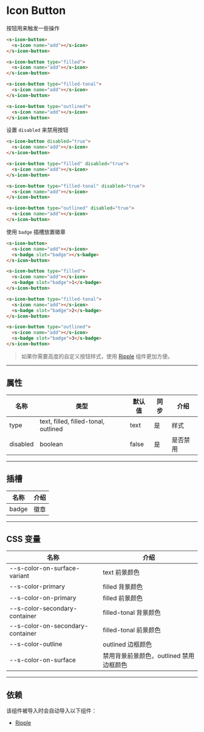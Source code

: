 # Icon Button

按钮用来触发一些操作   

```html preview folded=true
<s-icon-button>
  <s-icon name="add"></s-icon>
</s-icon-button>

<s-icon-button type="filled">
  <s-icon name="add"></s-icon>
</s-icon-button>

<s-icon-button type="filled-tonal">
  <s-icon name="add"></s-icon>
</s-icon-button>

<s-icon-button type="outlined">
  <s-icon name="add"></s-icon>
</s-icon-button>
```

设置 `disabled` 来禁用按钮

```html preview folded=true
<s-icon-button disabled="true">
  <s-icon name="add"></s-icon>
</s-icon-button>

<s-icon-button type="filled" disabled="true">
  <s-icon name="add"></s-icon>
</s-icon-button>

<s-icon-button type="filled-tonal" disabled="true">
  <s-icon name="add"></s-icon>
</s-icon-button>

<s-icon-button type="outlined" disabled="true">
  <s-icon name="add"></s-icon>
</s-icon-button>
```

使用 `badge` 插槽放置徽章

```html preview folded=true
<s-icon-button>
  <s-icon name="add"></s-icon>
  <s-badge slot="badge"></s-badge>
</s-icon-button>

<s-icon-button type="filled">
  <s-icon name="add"></s-icon>
  <s-badge slot="badge">1</s-badge>
</s-icon-button>

<s-icon-button type="filled-tonal">
  <s-icon name="add"></s-icon>
  <s-badge slot="badge">2</s-badge>
</s-icon-button>

<s-icon-button type="outlined">
  <s-icon name="add"></s-icon>
  <s-badge slot="badge">3</s-badge>
</s-icon-button>
```

> 如果你需要高度的自定义按钮样式，使用 [Ripple](/component/ripple) 组件更加方便。

---

## 属性

| 名称     | 类型                                  | 默认值 | 同步 | 介绍    |
| -------- | ------------------------------------ | ------ | --- | ------- |
| type     | text, filled, filled-tonal, outlined | text   | 是  | 样式     |
| disabled | boolean                              | false  | 是  | 是否禁用 |

---

## 插槽

| 名称   | 介绍  |
| ------ | ---- |
| badge  |  徽章 |

---

## CSS 变量

| 名称                             | 介绍                                   |
| -------------------------------- | ------------------------------------- |
| --s-color-on-surface-variant     | text 前景颜色                          |
| --s-color-primary                | filled 背景颜色                        |
| --s-color-on-primary             | filled 前景颜色                        |
| --s-color-secondary-container    | filled-tonal 背景颜色                  |
| --s-color-on-secondary-container | filled-tonal 前景颜色                  |
| --s-color-outline                | outlined 边框颜色                      |
| --s-color-on-surface             | 禁用背景前景颜色，outlined 禁用边框颜色  |

---

## 依赖

该组件被导入时会自动导入以下组件：

- [Ripple](./ripple)